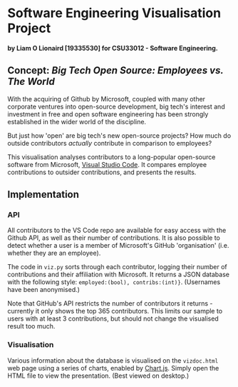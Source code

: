 # Software Engineering Visualisation Project

**by Liam O Lionaird [19335530] for CSU33012 - Software Engineering.**

## Concept: *Big Tech Open Source: Employees vs. The World*

With the acquiring of Github by Microsoft, coupled with many other corporate ventures into open-source development, big tech's interest and investment in free and open software engineering has been strongly established in the wider world of the discipline.

But just how 'open' are big tech's new open-source projects? How much do outside contributors *actually* contribute in comparison to employees?

This visualisation analyses contributors to a long-popular open-source software from Microsoft, [Visual Studio Code](https://github.com/microsoft/vscode). It compares employee contributions to outsider contributions, and presents the results.

## Implementation

### API

All contributors to the VS Code repo are available for easy access with the Github API, as well as their number of contributions. It is also possible to detect whether a user is a member of Microsoft's GitHub 'organisation' (i.e. whether they are an employee). 

The code in `viz.py` sorts through each contributor, logging their number of contributions and their affiliation with Microsoft. It returns a JSON database with the following style: ``employed:(bool), contribs:(int)}``. (Usernames have been anonymised.)

Note that GitHub's API restricts the number of contributors it returns - currently it only shows the top 365 contributors. This limits our sample to users with at least 3 contributions, but should not change the visualised result too much.

### Visualisation

Various information about the database is visualised on the `vizdoc.html` web page using a series of charts, enabled by [Chart.js](https://www.chartjs.org/). Simply open the HTML file to view the presentation. (Best viewed on desktop.)